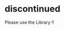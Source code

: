 # discontinued

Please use the Library !!




<!-- # Icons

<p align="center">
  <img width="50%" src="./readme.images/00-cyberark-all.png">
</p>

URL for Draw.IO: https://cdn.jsdelivr.net/gh/iygfa/draw-io-plugins@master/%23%20Draw-io-plugin-Cyberark-Icons/draw-io-plugin-cyberark-icons-v1.js?maxAge=10

# Sorting

There will be created as many folders there is in `cyberark.images` an stencil in Draw.io

Place your images in the `cyberark.images` \ `subfolder` to have them embedded in a stencel within draw.io

# run

When there is an update of the images folder, run `01-create_xml-gen-v1.sh` to re-generate the plugin js file and the xml files for the sencil. -->